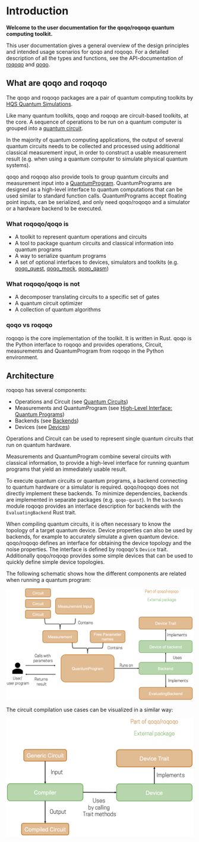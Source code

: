 # Introduction

**Welcome to the user documentation for the qoqo/roqoqo quantum computing toolkit.**

This user documentation gives a general overview of the design principles and intended usage scenarios for qoqo and roqoqo. For a detailed description of all the types and functions, see the API-documentation of [roqoqo](https://docs.rs/roqoqo/) and [qoqo](https://hqsquantumsimulations.github.io/qoqo/).

## What are qoqo and roqoqo

The qoqo and roqoqo packages are a pair of quantum computing toolkits by [HQS Quantum Simulations](https://quantumsimulations.de).

Like many quantum toolkits, qoqo and roqoqo are circuit-based toolkits, at the core. A sequence of operations to be run on a quantum computer is grouped into a [quantum circuit](circuits/intro.md).

In the majority of quantum computing applications, the output of several quantum circuits needs to be collected and processed using additional classical measurement input, in order to construct a usable measurement result (e.g. when using a quantum computer to simulate physical quantum systems).

qoqo and roqoqo also provide tools to group quantum circuits and measurement input into a [QuantumProgram](high-level/intro.md). QuantumPrograms are designed as a high-level interface to quantum computations that can be used similar to standard function calls.
QuantumPrograms accept floating point inputs, can be serialized, and only need qoqo/roqoqo and a simulator or a hardware backend to be executed.

### What roqoqo/qoqo is

* A toolkit to represent quantum operations and circuits
* A tool to package quantum circuits and classical information into quantum programs
* A way to serialize quantum programs
* A set of optional interfaces to devices, simulators and toolkits (e.g. [qoqo_quest](https://github.com/HQSquantumsimulations/qoqo-quest), [qoqo_mock](https://github.com/HQSquantumsimulations/qoqo_mock), [qoqo_qasm](https://github.com/HQSquantumsimulations/qoqo_qasm))

### What roqoqo/qoqo is **not**

* A decomposer translating circuits to a specific set of gates
* A quantum circuit optimizer
* A collection of quantum algorithms

### qoqo vs roqoqo

roqoqo is the core implementation of the toolkit. It is written in Rust.
qoqo is the Python interface to roqoqo and provides operations, Circuit, measurements and QuantumProgram from roqoqo in the Python environment.

## Architecture

roqoqo has several components:

* Operations and Circuit (see [Quantum Circuits](circuits/intro.md))
* Measurements and QuantumProgram (see [High-Level Interface: Quantum Programs](high-level/intro.md))
* Backends (see [Backends](backends.md))
* Devices (see [Devices](devices.md))

Operations and Circuit can be used to represent single quantum circuits that run on quantum hardware.

Measurements and QuantumProgram combine several circuits with classical information, to provide a high-level interface for running quantum programs that yield an immediately usable result.

To execute quantum circuits or quantum programs, a backend connecting to quantum hardware or a simulator is required.
qoqo/roqoqo does not directly implement these backends. To minimize dependencies, backends are implemented in separate packages (e.g. `qoqo-quest`).
In the `backends` module roqoqo provides an interface description for backends with the `EvaluatingBackend` Rust trait.

When compiling quantum circuits, it is often necessary to know the topology of a target quantum device. Device properties can also be used by backends, for example to accurately simulate a given quantum device.
qoqo/roqoqo defines an interface for obtaining the device topology and the noise properties. The interface is defined by roqoqo's `Device` trait. Additionally qoqo/roqoqo provides some simple devices that can be used to quickly define simple device topologies.

The following schematic shows how the different components are related when running a quantum program:

![Relation between qoqo/roqoqo components](images/qoqo_program_schematics.png)

The circuit compilation use cases can be visualized in a similar way:

![Compilation use case](images/qoqo_compilation_schematics.png)
